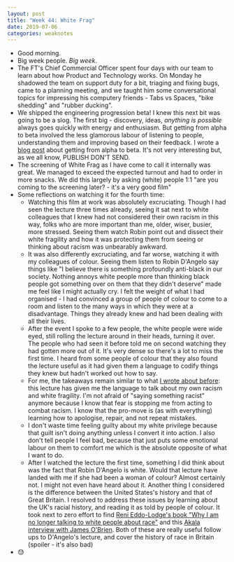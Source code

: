 ```yaml
---
layout: post
title: "Week 44: White Frag"
date: 2019-07-06
categories: weaknotes
---
```

* Good morning.
* Big week people. _Big week_.
* The FT's Chief Commercial Officer spent four days with our team to learn about how Product and Technology works. On Monday he shadowed the team on support duty for a bit, triaging and fixing bugs, came to a planning meeting, and we taught him some conversational topics for impressing his computery friends - Tabs vs Spaces, "bike shedding" and "rubber ducking".
* We shipped the engineering progression beta! I knew this next bit was going to be a slog. The first big - discovery, ideas, _anything is possible_ always goes quickly with energy and enthusiasm. But getting from alpha to beta involved the less glamorous labour of listening to people, understanding them and improving based on their feedback. I wrote a [blog post](https://medium.com/ft-product-technology/career-progression-framework-update-a2eb23115422) about getting from alpha to beta. It's not very interesting but, as we all know, PUBLISH DON'T SEND.
* The screening of White Frag as I have come to call it internally was great. We managed to exceed the expected turnout and had to order in more snacks. We did this largely by asking (white) people 1:1 "are you coming to the screening later? - it's a very good film"
* Some reflections on watching it for the fourth time:
  * Watching this film at work was absolutely excruciating. Though I had seen the lecture three times already, seeing it sat next to white colleagues that I knew had not considered their own racism in this way, folks who are more important than me, older, wiser, busier, more stressed. Seeing them watch Robin point out and dissect their white fragility and how it was protecting them from seeing or thinking about racism was unbearably awkward.
  * It was also differently excruciating, and far worse, watching it with my colleagues of colour. Seeing them listen to Robin D'Angelo say things like "I believe there is something profoundly anti-black in our society. Nothing annoys white people more than thinking black people got something over on them that they didn't deserve" made me feel like I might actually cry. I felt the weight of what I had organised - I had convinced a group of people of colour to come to a room and listen to the many ways in which they were at a disadvantage. Things they already knew and had been dealing with all their lives.
  * After the event I spoke to a few people, the white people were wide eyed, still rolling the lecture around in their heads, turning it over. The people who had seen it before told me on second watching they had gotten more out of  it. It's very dense so there's a lot to miss the first time. I heard from some people of colour that they also found the lecture useful as it had given them a language to codify things they knew but hadn't worked out how to say.
  * For me, the takeaways remain similar to what [I wrote about before](https://alicebartlett.co.uk/blog/weaknotes-31): this lecture has given me the language to talk about my own racism and white fragility. I'm not afraid of "saying something racist" anymore because I know that fear is stopping me from acting to combat racism. I know that the pro-move is (as with everything) learning how to apologise, repair, and not repeat mistakes.
  * I don't waste time feeling guilty about my white privilege because that guilt isn't doing anything unless I convert it into action. I also don't tell people I feel bad, because that just puts some emotional labour on them to comfort me which is the absolute opposite of what I want to do.
  * After I watched the lecture the first time, something I did think about was the fact that Robin D'Angelo is white. Would that lecture have landed with me if she had been a woman of colour? Almost certainly not. I might not even have heard about it. Another thing I considered is the difference between the United States's history and that of Great Britain. I resolved to address these issues by learning about the UK's racial history, and reading it as told by people of colour. It took next to zero effort to find [Reni Eddo-Lodge's book "Why I am no longer talking to white people about race"](https://www.audible.co.uk/pd/Why-Im-No-Longer-Talking-to-White-People-About-Race-Audiobook/B06XGLP7NP?source_code=M2M14DFT1BkSH082015011R&ds_rl=1235779) and this [Akala interview with James O'Brien](https://soundcloud.com/user-957591628/32-akala-race-and-class-in-the-ruins-of-empire). Both of these are really useful follow ups to D'Angelo's lecture, and cover the history of race in Britain (spoiler - it's also bad)
* 😓
